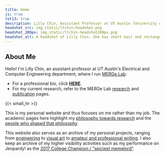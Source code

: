 ```yaml
---
title: Home
js: true
rot13: true
description: Lilly Chin, Assistant Professor at UT Austin (University of Texas)
headshot_src: img_static/ltchin-headshot.png
headshot_200px: img_static/ltchin-headshot200px.png
headshot_alt: A headshot of Lilly Chin. She has short hair and rectangular wireframe glasses.
---
```

## About Me
Hello! I'm Lilly Chin, an assistant professor at UT Austin's Electrical and Computer Engineering department, where I run [MERGe Lab](https://merge-lab.github.io/). 

<!-- * Before emailing me, read [**THIS**](/contact) for the highest chance of a reply. -->
* For a professional bio, click [**HERE**](/bio). 
* For my current research, refer to the MERGe Lab [research](https://merge-lab.github.io/research/) and [publication](https://merge-lab.github.io/publications) pages.

<!-- > **I am actively looking for graduate students and postdocs for the 2024-2025 school year.** If interested, please apply directly to [UT Austin ECE](https://www.ece.utexas.edu/academics/graduate/admissions), listing my name, and [contact me](https://litchin.wordpress.com/contact/) explaining what research interests we share. -->

{{< small_hr >}}

This is my personal website and thus focuses on me rather than my job. The academic pages here highlight my [philosophy towards research](/research/philosophy) and the [people who shaped that philosophy](/research/who-taught-me)

This website also serves as an archive of my personal projects, ranging from [engineering](/projects/making) to [visual art](/projects/crafting) to [amateur and professional writing](/projects/writing). I also keep an archive of my higher visibility activities such as my performance on Jeopardy! as the [2017 College Champion / "spiciest memelord"](/press/#jeopardy).


<!-- For contact info -->
<script>
	unobfuscate("obfuscate", "\<n uers='znvygb\:ygpuva\@hgrknf.rqh'\>ygpuva\@hgrknf.rqh\<\/n\>");
</script>